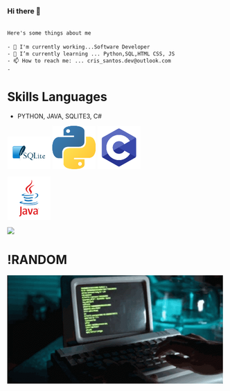 ### Hi there 👋
```

Here's some things about me

- 🔭 I'm currently working...Software Developer
- 🌱 I’m currently learning ... Python,SQL,HTML CSS, JS
- 📫 How to reach me: ... cris_santos.dev@outlook.com
- 
```


# Skills  Languages 
 - PYTHON, JAVA, SQLITE3, C#

![](https://github.com/cristovanlopes/cristovanlopes/blob/main/pngegg.png)
![](https://github.com/cristovanlopes/cristovanlopes/blob/main/pngegg1.png)
![](https://github.com/cristovanlopes/cristovanlopes/blob/main/pngeggC.png)

![](https://github.com/cristovanlopes/cristovanlopes/blob/main/pngeggJ.png)

![](https://icons8.com/icon/750nXG40bbAS/html)

# !RANDOM
![](https://github.com/cristovanlopes/cristovanlopes/blob/main/coding-computer-coding.gif)
